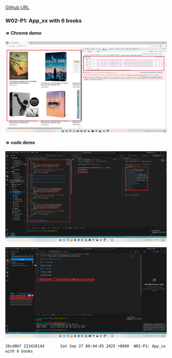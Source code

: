 [Github URL](https://github.com/213410144/1141-2N-Hsu-44.git)

###  W02-P1: App_xx with 6 books
 
#### => Chrome demo
 
![](w02-p1-1.png)
 
#### => code demo
 
![](w02-p1-2.png)
 
![](w02-p1-3.png)
 
```
26cd0bf 213410144       Sat Sep 27 00:44:05 2025 +0800  W02-P1: App_xx with 6 books
```